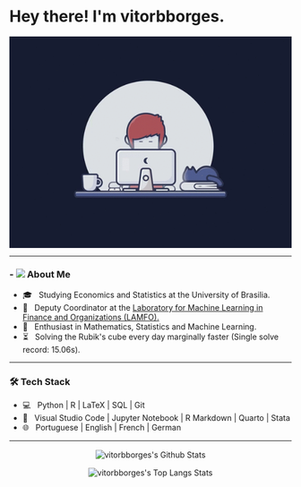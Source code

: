 <h1> Hey there! I'm vitorbborges. </h1> 
<p align="center">
<img align="center" alt="GIF" src="https://github.com/devSouvik/devSouvik/blob/master/gif2.gif.gif?raw=true" width="1275"/>
<p/>

-----

<h3> - <img src="https://media.giphy.com/media/WUlplcMpOCEmTGBtBW/giphy.gif" width="30">  About Me </h3>

- 🎓 &nbsp; Studying Economics and Statistics at the University of Brasilia.
- 🔎 &nbsp; Deputy Coordinator at the [Laboratory for Machine Learning in Finance and Organizations (LAMFO).](https://github.com/lamfo-unb)
- 🌱 &nbsp; Enthusiast in Mathematics, Statistics and Machine Learning.
- ⏳  &nbsp;  Solving the Rubik's cube every day marginally faster (Single solve record: 15.06s).

-----

<h3>🛠 Tech Stack</h3>

- 💻 &nbsp; Python | R | LaTeX | SQL | Git 
- 🔧 &nbsp; Visual Studio Code | Jupyter Notebook | R Markdown | Quarto | Stata
- 🌐 &nbsp; Portuguese | English | French | German

-----

<p align="center">

<img align="center" src="https://github-readme-stats.vercel.app/api?username=vitorbborges&include_all_commits=true&count_private=true&show_icons=true&hide=contribs,prs&theme=algolia" alt="vitorbborges's Github Stats">
</p>

<p align="center">
<img align="center" src="https://github-readme-stats.vercel.app/api/top-langs/?username=vitorbborges&layout=compact&hide=HTML&theme=algolia" alt="vitorbborges's Top Langs Stats">
</p>

